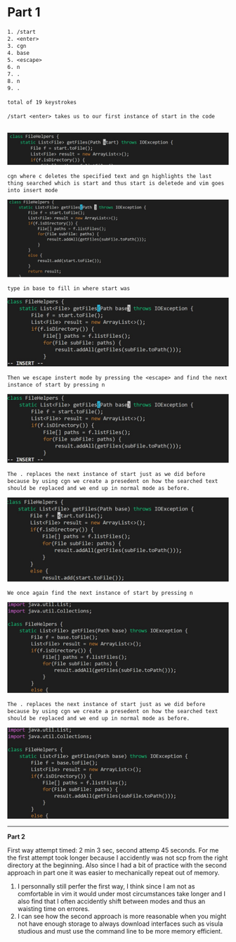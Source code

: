# Part 1 #
```
1. /start
2. <enter>
3. cgn
4. base
5. <escape>
6. n
7. .
8. n
9. .
  
total of 19 keystrokes

/start <enter> takes us to our first instance of start in the code 
  
```
![image](part1.jpg)

```
cgn where c deletes the specified text and gn highlights the last thing searched which is start and thus start is deletede and vim goes into insert mode
```

![image](part2.jpg)

```
type in base to fill in where start was

```
![image](part3.jpg)

```
Then we escape instert mode by pressing the <escape> and find the next instance of start by pressing n

```

![image](part3.jpg)

```
The . replaces the next instance of start just as we did before because by using cgn we create a presedent on how the searched text should be replaced and we end up in normal mode as before.  

```
![image](part4.jpg)

```
We once again find the next instance of start by pressing n

```
![image](part5.jpg)

```
The . replaces the next instance of start just as we did before because by using cgn we create a presedent on how the searched text should be replaced and we end up in normal mode as before.  

```
![image](part5.jpg)


---


**Part 2**

First way attempt timed: 2 min 3 sec, second attemp 45 seconds. For me the first attempt took longer because I accidently was not scp from the right directory at the beginning. Also since I had a bit of practice with the second approach in part one it was easier to mechanically repeat out of memory. 
1. I personnally still perfer the first way, I think since I am not as comfortable in vim it would under most circumstances take longer and I also find that I often accidently shift between modes and thus an waisting time on errores.
2. I can see how the second approach is more reasonable when you might not have enough storage to always download interfaces such as visula studious and must use the command line to be more memory efficient. 

